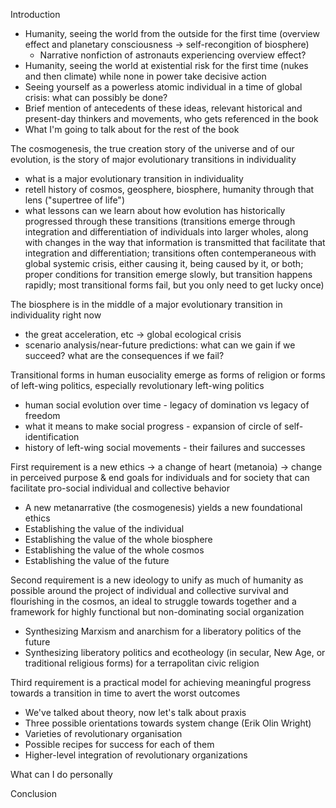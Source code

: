 Introduction
- Humanity, seeing the world from the outside for the first time (overview effect and planetary consciousness -> self-recongition of biosphere)
    - Narrative nonfiction of astronauts experiencing overview effect?
- Humanity, seeing the world at existential risk for the first time (nukes and then climate) while none in power take decisive action
- Seeing yourself as a powerless atomic individual in a time of global crisis: what can possibly be done?
- Brief mention of antecedents of these ideas, relevant historical and present-day thinkers and movements, who gets referenced in the book
- What I'm going to talk about for the rest of the book

The cosmogenesis, the true creation story of the universe and of our evolution, is the story of major evolutionary transitions in individuality
- what is a major evolutionary transition in individuality
- retell history of cosmos, geosphere, biosphere, humanity through that lens ("supertree of life")
- what lessons can we learn about how evolution has historically progressed through these transitions (transitions emerge through integration and differentiation of individuals into larger wholes, along with changes in the way that information is transmitted that facilitate that integration and differentiation; transitions often contemperaneous with global systemic crisis, either causing it, being caused by it, or both; proper conditions for transition emerge slowly, but transition happens rapidly; most transitional forms fail, but you only need to get lucky once)

The biosphere is in the middle of a major evolutionary transition in individuality right now
- the great acceleration, etc -> global ecological crisis
- scenario analysis/near-future predictions: what can we gain if we succeed? what are the consequences if we fail?

Transitional forms in human eusociality emerge as forms of religion or forms of left-wing politics, especially revolutionary left-wing politics
- human social evolution over time - legacy of domination vs legacy of freedom
- what it means to make social progress - expansion of circle of self-identification
- history of left-wing social movements - their failures and successes

First requirement is a new ethics -> a change of heart (metanoia) -> change in perceived purpose & end goals for individuals and for society that can facilitate pro-social individual and collective behavior
- A new metanarrative (the cosmogenesis) yields a new foundational ethics
- Establishing the value of the individual
- Establishing the value of the whole biosphere
- Establishing the value of the whole cosmos
- Establishing the value of the future

Second requirement is a new ideology to unify as much of humanity as possible around the project of individual and collective survival and flourishing in the cosmos, an ideal to struggle towards together and a framework for highly functional but non-dominating social organization
- Synthesizing Marxism and anarchism for a liberatory politics of the future
- Synthesizing liberatory politics and ecotheology (in secular, New Age, or traditional religious forms) for a terrapolitan civic religion

Third requirement is a practical model for achieving meaningful progress towards a transition in time to avert the worst outcomes
- We've talked about theory, now let's talk about praxis
- Three possible orientations towards system change (Erik Olin Wright)
- Varieties of revolutionary organisation
- Possible recipes for success for each of them
- Higher-level integration of revolutionary organizations

What can I do personally

Conclusion